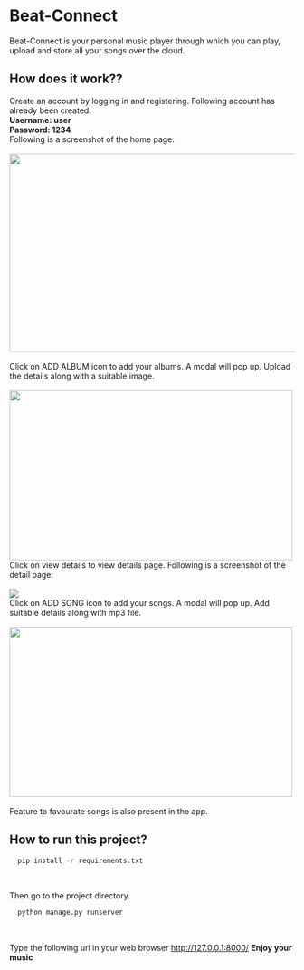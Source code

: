 # Beat-Connect<br/>
Beat-Connect is your personal music player through which you can play, upload and store all your songs over the cloud.<br/>
## How does it work??<br/>
Create an account by logging in and registering. Following account has already been created:</br>
<strong>Username: user</br>
Password: 1234<br/>
</strong>
Following is a screenshot of the home page:</br></br>
<img src ="https://user-images.githubusercontent.com/53971272/71372612-e4cd9d00-25da-11ea-88fb-0a945c62d9de.PNG" height = "350px" width = "600px">
</br></br> 
Click on ADD ALBUM icon to add your albums. A modal will pop up. Upload the details along with a suitable image.</br></br>
<img src = "https://user-images.githubusercontent.com/53971272/71373268-991bf300-25dc-11ea-9164-768702a255f3.png" height = "300px" width = "500px">
</br>
Click on view details to view details page. Following is a screenshot of the detail page:</br></br>
<img src ="https://user-images.githubusercontent.com/53971272/71373591-c4531200-25dd-11ea-847b-2d20e59b4180.png" ></br>
Click on ADD SONG icon to add your songs. A modal will pop up. Add suitable details along with mp3 file.</br></br>
<img src = "https://user-images.githubusercontent.com/53971272/71373889-b9e54800-25de-11ea-91f4-487609ac16e2.png" height = "300px" width = "500px"></br></br>
Feature to favourate songs is also present in the app.
## How to run this project?
```bash
  pip install -r requirements.txt
  
```
</br> Then go to the project directory.
```bash
  python manage.py runserver
  
```
</br> Type the following url in your web browser http://127.0.0.1:8000/
<strong> Enjoy your music </stromg>

